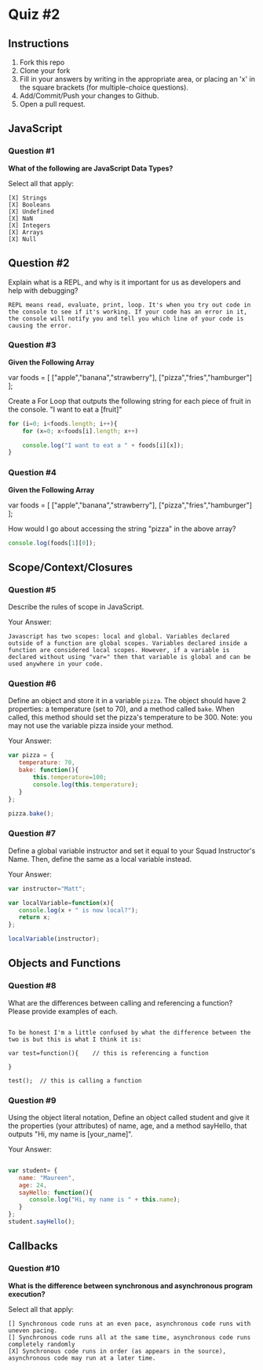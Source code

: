 # Quiz #2

## Instructions

1. Fork this repo
2. Clone your fork
3. Fill in your answers by writing in the appropriate area, or placing an 'x' in
the square brackets (for multiple-choice questions).
4. Add/Commit/Push your changes to Github.
5. Open a pull request.

## JavaScript

### Question #1

**What of the following are JavaScript Data Types?**

Select all that apply:
```
[X] Strings
[X] Booleans
[X] Undefined
[X] NaN
[X] Integers
[X] Arrays
[X] Null
```

## Question #2

Explain what is a REPL, and why is it important for us as developers and help with debugging?

```text
REPL means read, evaluate, print, loop. It's when you try out code in the console to see if it's working. If your code has an error in it, the console will notify you and tell you which line of your code is causing the error.
```
### Question #3

**Given the Following Array**

var foods = [ ["apple","banana","strawberry"], ["pizza","fries","hamburger"] ];

Create a For Loop that outputs the following string for each piece of fruit in the console. "I want to eat a [fruit]"

```js
for (i=0; i<foods.length; i++){
    for (x=0; x<foods[i].length; x++)

    console.log("I want to eat a " + foods[i][x]);
}
```


### Question #4

**Given the Following Array**

var foods = [ ["apple","banana","strawberry"], ["pizza","fries","hamburger"] ];

How would I go about accessing the string "pizza" in the above array?

```js
console.log(foods[1][0]);

```

## Scope/Context/Closures

### Question #5

Describe the rules of scope in JavaScript.

Your Answer:
```text
Javascript has two scopes: local and global. Variables declared outside of a function are global scopes. Variables declared inside a function are considered local scopes. However, if a variable is declared without using "var=" then that variable is global and can be used anywhere in your code.
```

### Question #6

Define an object and store it in a variable `pizza`. The object should have 2
properties: a temperature (set to 70), and a method called `bake`. When called,
this method should set the pizza's temperature to be 300. Note: you may not use
the variable pizza inside your method.

Your Answer:
```js
var pizza = {
   temperature: 70,
   bake: function(){
       this.temperature=100;
       console.log(this.temperature);
   }
};

pizza.bake();
```

### Question #7

Define a global variable instructor and set it equal to your Squad Instructor's Name. Then, define the same as a local variable instead.

Your Answer:
```js
var instructor="Matt";

var localVariable=function(x){
   console.log(x + " is now local?");
   return x;
};

localVariable(instructor);

```

## Objects and Functions

### Question #8

What are the differences between calling and referencing a function? Please provide examples of each.

```text

To be honest I'm a little confused by what the difference between the two is but this is what I think it is:

var test=function(){    // this is referencing a function 

}

test();  // this is calling a function

```
### Question #9

Using the object literal notation, Define an object called student and give it the properties (your attributes) of name, age, and a method sayHello, that outputs "Hi, my name is [your_name]".

Your Answer:
```js

var student= {
   name: "Maureen",
   age: 24,
   sayHello: function(){
      console.log("Hi, my name is " + this.name);
   }
};
student.sayHello();
```

## Callbacks

### Question #10

**What is the difference between synchronous and asynchronous program execution?**

Select all that apply:
```
[] Synchronous code runs at an even pace, asynchronous code runs with uneven pacing.
[] Synchronous code runs all at the same time, asynchronous code runs completely randomly
[X] Synchronous code runs in order (as appears in the source), asynchronous code may run at a later time.
```
